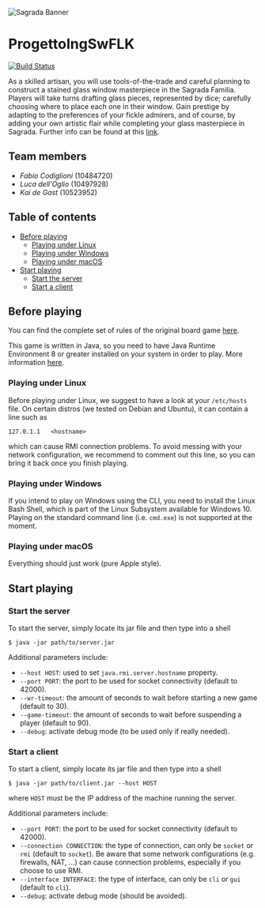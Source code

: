 ![Sagrada Banner](https://ksr-ugc.imgix.net/assets/013/393/383/88f9cae91e41ef71ac2b06fb2fa564de_original.jpg?w=1024&h=576&fit=fill&bg=000000&v=1473272732&auto=format&q=92&s=ec3ac5ec050115cbbcc0666e2315ab7b)

# ProgettoIngSwFLK

[![Build Status](https://travis-ci.com/fabiocody/ProgettoIngSwFLK.svg?token=vreerFzSmcFLsbiVv8aF&branch=master)](https://travis-ci.com/fabiocody/ProgettoIngSwFLK)

As a skilled artisan, you will use tools-of-the-trade and careful planning to construct a stained glass window masterpiece in the Sagrada Familia. Players will take turns drafting glass pieces, represented by dice; carefully choosing where to place each one in their window. Gain prestige by adapting to the preferences of your fickle admirers, and of course, by adding your own artistic flair while completing your glass masterpiece in Sagrada. Further info can be found at this [link](https://www.kickstarter.com/projects/floodgategames/sagrada-a-game-of-dice-drafting-and-window-craftin).

## Team members

- _Fabio Codiglioni_ (10484720)
- _Luca dell'Oglio_ (10497928)
- _Kai de Gast_ (10523952)

## Table of contents

<!-- TOC depthFrom:2 depthTo:6 withLinks:1 updateOnSave:0 orderedList:0 -->

- [Before playing](#before-playing)
	- [Playing under Linux](#playing-under-linux)
	- [Playing under Windows](#playing-under-windows)
	- [Playing under macOS](#playing-under-macos)
- [Start playing](#start-playing)
	- [Start the server](#start-the-server)
	- [Start a client](#start-a-client)

<!-- /TOC -->

## Before playing

You can find the complete set of rules of the original board game [here](http://floodgategames.com/Sagrada/Sagrada-Rules-Floodgate-Games-SA01.pdf).

This game is written in Java, so you need to have Java Runtime Environment 8 or greater installed on your system in order to play. More information [here](http://www.oracle.com/technetwork/java/javase/downloads/jre8-downloads-2133155.html).

### Playing under Linux

Before playing under Linux, we suggest to have a look at your `/etc/hosts` file. On certain distros (we tested on Debian and Ubuntu), it can contain a line such as

```
127.0.1.1   <hostname>
```

which can cause RMI connection problems. To avoid messing with your network configuration, we recommend to comment out this line, so you can bring it back once you finish playing.

### Playing under Windows

If you intend to play on Windows using the CLI, you need to install the Linux Bash Shell, which is part of the Linux Subsystem available for Windows 10. Playing on the standard command line (i.e. `cmd.exe`) is not supported at the moment.

### Playing under macOS

Everything should just work (pure Apple style).

## Start playing

### Start the server

To start the server, simply locate its jar file and then type into a shell

```
$ java -jar path/to/server.jar
```

Additional parameters include:

- `--host HOST`: used to set `java.rmi.server.hostname` property.
- `--port PORT`: the port to be used for socket connectivity (default to 42000).
- `--wr-timeout`: the amount of seconds to wait before starting a new game (default to 30).
- `--game-timeout`: the amount of seconds to wait before suspending a player (default to 90).
- `--debug`: activate debug mode (to be used only if really needed).

### Start a client

To start a client, simply locate its jar file and then type into a shell

```
$ java -jar path/to/client.jar --host HOST
```

where `HOST` must be the IP address of the machine running the server.

Additional parameters include:

- `--port PORT`: the port to be used for socket connectivity (default to 42000).
- `--connection CONNECTION`: the type of connection, can only be `socket` or `rmi` (default to `socket`). Be aware that some network configurations (e.g. firewalls, NAT, ...) can cause connection problems, especially if you choose to use RMI.
- `--interface INTERFACE`: the type of interface, can only be `cli` or `gui` (default to `cli`).
- `--debug`: activate debug mode (should be avoided).
